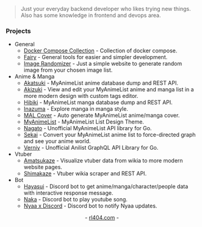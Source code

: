 > Just your everyday backend developer who likes trying new things. Also has some knowledge in frontend and devops area.

### Projects
- General
  - [Docker Compose Collection](https://github.com/rl404/docker-compose-collections) - Collection of docker compose.
  - [Fairy](https://github.com/rl404/fairy) - General tools for easier and simpler development.
  - [Image Randomizer](https://github.com/rl404/image-randomizer) - Just a simple website to generate random image from your chosen image list.
- Anime & Manga
  - [Akatsuki](https://github.com/rl404/akatsuki) - MyAnimeList anime database dump and REST API.
  - [Akizuki](https://github.com/rl404/akizuki) - View and edit your MyAnimeList anime and manga list in a more modern design with custom tags editor.
  - [Hibiki](https://github.com/rl404/hibiki) - MyAnimeList manga database dump and REST API.
  - [Inazuma](https://github.com/rl404/inazuma) - Explore manga in manga style.
  - [MAL Cover](https://github.com/rl404/mal-cover) - Auto generate MyAnimeList anime/manga cover.
  - [MyAnimeList](https://github.com/rl404/MyAnimeList) - MyAnimeList List Design Theme.
  - [Nagato](https://github.com/rl404/nagato) - Unofficial MyAnimeList API library for Go.
  - [Sekai](https://github.com/rl404/sekai) - Convert your MyAnimeList anime list to force-directed graph and see your anime world.
  - [Verniy](https://github.com/rl404/verniy) - Unofficial Anilist GraphQL API Library for Go.
- Vtuber
  - [Amatsukaze](https://github.com/rl404/amatsukaze) - Visualize vtuber data from wikia to more modern website pages.
  - [Shimakaze](https://github.com/rl404/shimakaze) - Vtuber wikia scraper and REST API.
- Bot
  - [Hayasui](https://github.com/rl404/hayasui) - Discord bot to get anime/manga/character/people data with interactive response message.
  - [Naka](https://github.com/rl404/naka) - Discord bot to play youtube song.
  - [Nyaa x Discord](https://github.com/rl404/nyaa-x-discord) - Discord bot to notify Nyaa updates.

<p align=center>- <a href='https://www.rl404.com' target='__blank'>rl404.com</a> -</p>
